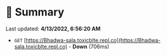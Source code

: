 # 📖 Summary
Last updated: **4/13/2022, 6:56:20 AM**

- `GET` [https://Bhadwa-sala.toxicblte.repl.co](https://Bhadwa-sala.toxicblte.repl.co) - **Down** (706ms)
